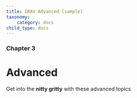 ```yaml
---
title: GRAV Advanced [sample]
taxonomy:
    category: docs
child_type: docs
---
```


### Chapter 3

# Advanced

Get into the **nitty gritty** with these advanced topics
